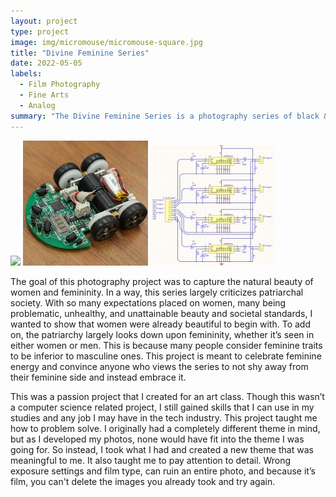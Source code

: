 ```yaml
---
layout: project
type: project
image: img/micromouse/micromouse-square.jpg
title: "Divine Feminine Series"
date: 2022-05-05
labels:
  - Film Photography
  - Fine Arts
  - Analog
summary: "The Divine Feminine Series is a photography series of black & white photos in 35mm format. It intends to showcase women in a natural setting and to appreciate the beauty of femininity."
---
```


<div class="text-center p-4">
  <img width="200px" src="../img/IMG_5775.png" class="img-thumbnail" >
  <img width="200px" src="../img/micromouse/micromouse-robot-2.jpg" class="img-thumbnail" >
  <img width="200px" src="../img/micromouse/micromouse-circuit.png" class="img-thumbnail" >
</div>

The goal of this photography project was to capture the natural beauty of women and femininity. In a way, this series largely criticizes patriarchal society. With so many expectations placed on women, many being problematic, unhealthy, and unattainable beauty and societal standards, I wanted to show that women were already beautiful to begin with. To add on, the patriarchy largely looks down upon femininity, whether it’s seen in either women or men. This is because many people consider feminine traits to be inferior to masculine ones. This project is meant to celebrate feminine energy and convince anyone who views the series to not shy away from their feminine side and instead embrace it. 

This was a passion project that I created for an art class. Though this wasn’t a computer science related project, I still gained skills that I can use in my studies and any job I may have in the tech industry. This project taught me how to problem solve. I originally had a completely different theme in mind, but as I developed my photos, none would have fit into the theme I was going for. So instead, I took what I had and created a new theme that was meaningful to me. It also taught me to pay attention to detail. Wrong exposure settings and film type, can ruin an entire photo, and because it’s film, you can't delete the images you already took and try again.
